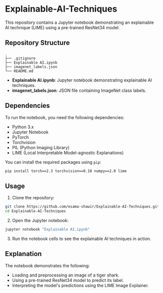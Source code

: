 
# Explainable-AI-Techniques

This repository contains a Jupyter notebook demonstrating an explainable AI technique (LIME) using a pre-trained ResNet34 model.

## Repository Structure

```
.
├── .gitignore
├── Explainable AI.ipynb
├── imagenet_labels.json
└── README.md
```

- **Explainable AI.ipynb**: Jupyter notebook demonstrating explainable AI techniques.
- **imagenet_labels.json**: JSON file containing ImageNet class labels.

## Dependencies

To run the notebook, you need the following dependencies:

- Python 3.x
- Jupyter Notebook
- PyTorch
- Torchvision
- PIL (Python Imaging Library)
- LIME (Local Interpretable Model-agnostic Explanations)

You can install the required packages using `pip`:

```sh
pip install torch==2.3 torchvision==0.18 numpy==2.0 lime
```

## Usage

1. Clone the repository:

```sh
git clone https://github.com/osama-shawir/Explainable-AI-Techniques.git
cd Explainable-AI-Techniques
```

2. Open the Jupyter notebook:

```sh
jupyter notebook "Explainable AI.ipynb"
```

3. Run the notebook cells to see the explainable AI techniques in action.

## Explanation

The notebook demonstrates the following:

- Loading and preprocessing an image of a tiger shark.
- Using a pre-trained ResNet34 model to predict its label.
- Interpreting the model's predictions using the LIME Image Explainer.